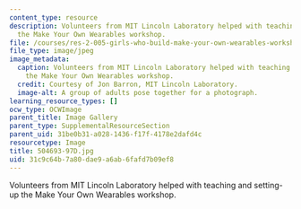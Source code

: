 ```yaml
---
content_type: resource
description: Volunteers from MIT Lincoln Laboratory helped with teaching and setting-up
  the Make Your Own Wearables workshop.
file: /courses/res-2-005-girls-who-build-make-your-own-wearables-workshop-spring-2015/31c9c64b7a80dae9a6ab6fafd7b09ef8_504693-97D.jpg
file_type: image/jpeg
image_metadata:
  caption: Volunteers from MIT Lincoln Laboratory helped with teaching and setting-up
    the Make Your Own Wearables workshop.
  credit: Courtesy of Jon Barron, MIT Lincoln Laboratory.
  image-alt: A group of adults pose together for a photograph.
learning_resource_types: []
ocw_type: OCWImage
parent_title: Image Gallery
parent_type: SupplementalResourceSection
parent_uid: 31be0b31-a028-1436-f17f-4178e2dafd4c
resourcetype: Image
title: 504693-97D.jpg
uid: 31c9c64b-7a80-dae9-a6ab-6fafd7b09ef8
---
```

Volunteers from MIT Lincoln Laboratory helped with teaching and setting-up the Make Your Own Wearables workshop.

